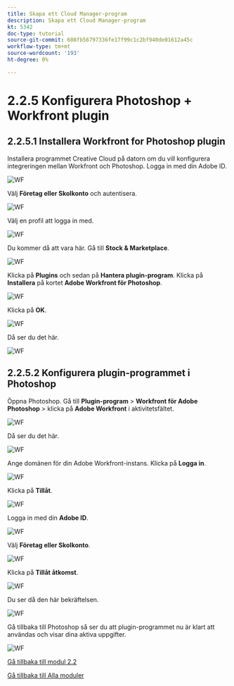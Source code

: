 ```yaml
---
title: Skapa ett Cloud Manager-program
description: Skapa ett Cloud Manager-program
kt: 5342
doc-type: tutorial
source-git-commit: 608fb56797336fe17f99c1c2bf940de01612a45c
workflow-type: tm+mt
source-wordcount: '193'
ht-degree: 0%

---
```


# 2.2.5 Konfigurera Photoshop + Workfront plugin

## 2.2.5.1 Installera Workfront for Photoshop plugin

Installera programmet Creative Cloud på datorn om du vill konfigurera integreringen mellan Workfront och Photoshop. Logga in med din Adobe ID.

![WF](./images/wf1.png)

Välj **Företag eller Skolkonto** och autentisera.

![WF](./images/wf2.png)

Välj en profil att logga in med.

![WF](./images/wf3.png)

Du kommer då att vara här. Gå till **Stock &amp; Marketplace**.

![WF](./images/wf4.png)

Klicka på **Plugins** och sedan på **Hantera plugin-program**. Klicka på **Installera** på kortet **Adobe Workfront för Photoshop**.

![WF](./images/wf5.png)

Klicka på **OK**.

![WF](./images/wf6.png)

Då ser du det här.

![WF](./images/wf7.png)

## 2.2.5.2 Konfigurera plugin-programmet i Photoshop

Öppna Photoshop. Gå till **Plugin-program** > **Workfront för Adobe Photoshop** > klicka på **Adobe Workfront** i aktivitetsfältet.

![WF](./images/wf8.png)

Då ser du det här.

![WF](./images/wf9.png)

Ange domänen för din Adobe Workfront-instans. Klicka på **Logga in**.

![WF](./images/wf10.png)

Klicka på **Tillåt**.

![WF](./images/wf11.png)

Logga in med din **Adobe ID**.

![WF](./images/wf12.png)

Välj **Företag eller Skolkonto**.

![WF](./images/wf13.png)

Klicka på **Tillåt åtkomst**.

![WF](./images/wf14.png)

Du ser då den här bekräftelsen.

![WF](./images/wf15.png)

Gå tillbaka till Photoshop så ser du att plugin-programmet nu är klart att användas och visar dina aktiva uppgifter.

![WF](./images/wf16.png)

[Gå tillbaka till modul 2.2](./workfront.md)

[Gå tillbaka till Alla moduler](./../../../overview.md)
